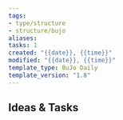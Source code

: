 ```yaml
---
tags: 
- type/structure 
- structure/bujo
aliases: 
tasks: 1
created: "{{date}}, {{time}}"
modified: "{{date}}, {{time}}"
template_type: BuJo Daily
template_version: "1.8"
---
```


## Ideas & Tasks